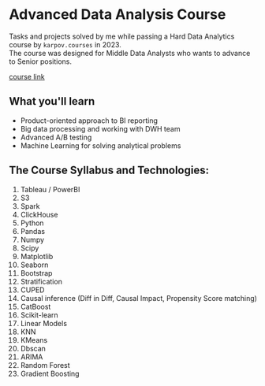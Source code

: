 # Advanced Data Analysis Course
Tasks and projects solved by me while passing a Hard Data Analytics course by `karpov.courses` in 2023.  
The course was designed for Middle Data Analysts who wants to advance to Senior positions.

[course link](https://karpov.courses/analytics-hard)

## What you'll learn
- Product-oriented approach to BI reporting
- Big data processing and working with DWH team
- Advanced A/B testing
- Machine Learning for solving analytical problems

## The Course Syllabus and Technologies:
1. Tableau / PowerBI
2. S3
3. Spark
4. ClickHouse
5. Python
6. Pandas
7. Numpy
8. Scipy
9. Matplotlib
10. Seaborn
11. Bootstrap
12. Stratification
13. CUPED
14. Causal inference (Diff in Diff, Causal Impact, Propensity Score matching)
15. CatBoost
16. Scikit-learn
17. Linear Models
18. KNN
19. KMeans
20. Dbscan
21. ARIMA
22. Random Forest
23. Gradient Boosting
